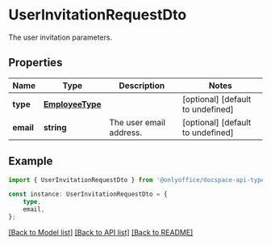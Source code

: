 # UserInvitationRequestDto

The user invitation parameters.

## Properties

Name | Type | Description | Notes
------------ | ------------- | ------------- | -------------
**type** | [**EmployeeType**](EmployeeType.md) |  | [optional] [default to undefined]
**email** | **string** | The user email address. | [optional] [default to undefined]

## Example

```typescript
import { UserInvitationRequestDto } from '@onlyoffice/docspace-api-typescript';

const instance: UserInvitationRequestDto = {
    type,
    email,
};
```

[[Back to Model list]](../README.md#documentation-for-models) [[Back to API list]](../README.md#documentation-for-api-endpoints) [[Back to README]](../README.md)
